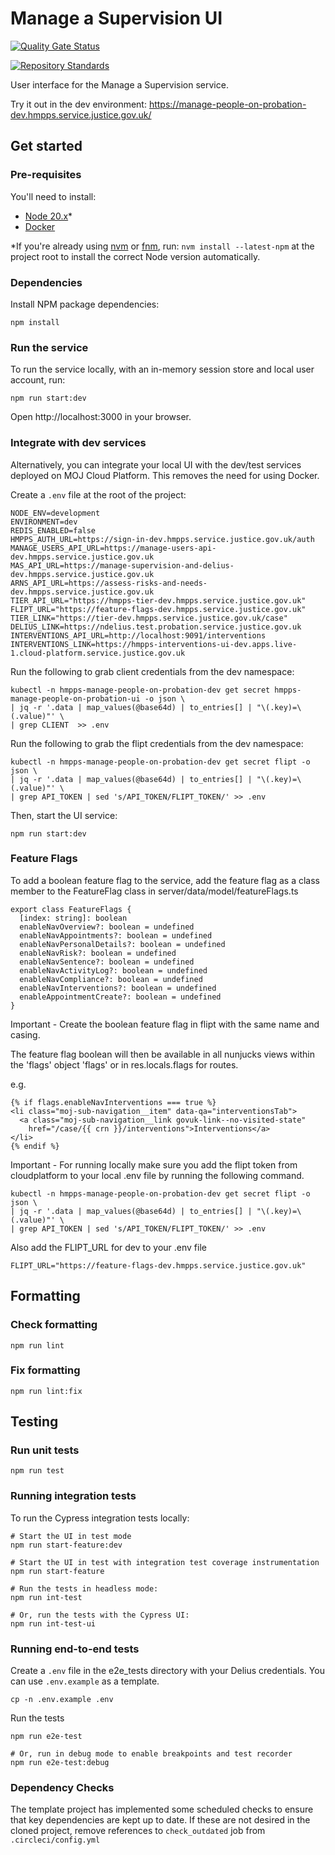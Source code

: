 # Manage a Supervision UI

[![Quality Gate Status](https://sonarcloud.io/api/project_badges/measure?project=ministryofjustice_hmpps-manage-a-supervision-ui&metric=alert_status)](https://sonarcloud.io/summary/new_code?id=ministryofjustice_hmpps-manage-a-supervision-ui)

[![Repository Standards](https://img.shields.io/badge/dynamic/json?color=blue&logo=github&label=MoJ%20Compliant&query=%24.message&url=https%3A%2F%2Foperations-engineering-reports.cloud-platform.service.justice.gov.uk%2Fapi%2Fv1%2Fcompliant_public_repositories%2Fhmpps-manage-people-on-probation-ui)](https://operations-engineering-reports.cloud-platform.service.justice.gov.uk/public-report/hmpps-manage-people-on-probation-ui "Link to report")

User interface for the Manage a Supervision service.

Try it out in the dev environment: https://manage-people-on-probation-dev.hmpps.service.justice.gov.uk/

## Get started

### Pre-requisites

You'll need to install:

* [Node 20.x](https://nodejs.org/download/release/latest-v20.x)*
* [Docker](https://www.docker.com/)

*If you're already using [nvm](https://github.com/nvm-sh/nvm) or [fnm](https://github.com/Schniz/fnm), run:
`nvm install --latest-npm` at the project root to install the correct Node version automatically.

### Dependencies

Install NPM package dependencies:

```shell
npm install
```

### Run the service

To run the service locally, with an in-memory session store and local user account, run:

```shell
npm run start:dev
```

Open http://localhost:3000 in your browser.

### Integrate with dev services

Alternatively, you can integrate your local UI with the dev/test services deployed on MOJ Cloud Platform.
This removes the need for using Docker.

Create a `.env` file at the root of the project:

```properties
NODE_ENV=development
ENVIRONMENT=dev
REDIS_ENABLED=false
HMPPS_AUTH_URL=https://sign-in-dev.hmpps.service.justice.gov.uk/auth
MANAGE_USERS_API_URL=https://manage-users-api-dev.hmpps.service.justice.gov.uk
MAS_API_URL=https://manage-supervision-and-delius-dev.hmpps.service.justice.gov.uk
ARNS_API_URL=https://assess-risks-and-needs-dev.hmpps.service.justice.gov.uk
TIER_API_URL="https://hmpps-tier-dev.hmpps.service.justice.gov.uk"
FLIPT_URL="https://feature-flags-dev.hmpps.service.justice.gov.uk"
TIER_LINK="https://tier-dev.hmpps.service.justice.gov.uk/case"
DELIUS_LINK=https://ndelius.test.probation.service.justice.gov.uk
INTERVENTIONS_API_URL=http://localhost:9091/interventions
INTERVENTIONS_LINK=https://hmpps-interventions-ui-dev.apps.live-1.cloud-platform.service.justice.gov.uk

```

Run the following to grab client credentials from the dev namespace:

```shell
kubectl -n hmpps-manage-people-on-probation-dev get secret hmpps-manage-people-on-probation-ui -o json \
| jq -r '.data | map_values(@base64d) | to_entries[] | "\(.key)=\(.value)"' \
| grep CLIENT  >> .env
```
Run the following to grab the flipt credentials from the dev namespace:

```shell
kubectl -n hmpps-manage-people-on-probation-dev get secret flipt -o json \
| jq -r '.data | map_values(@base64d) | to_entries[] | "\(.key)=\(.value)"' \
| grep API_TOKEN | sed 's/API_TOKEN/FLIPT_TOKEN/' >> .env
```

Then, start the UI service:

```shell
npm run start:dev
```


### Feature Flags

To add a boolean feature flag to the service, add the feature flag as a class member to the FeatureFlag class in server/data/model/featureFlags.ts

```code
export class FeatureFlags {
  [index: string]: boolean
  enableNavOverview?: boolean = undefined
  enableNavAppointments?: boolean = undefined
  enableNavPersonalDetails?: boolean = undefined
  enableNavRisk?: boolean = undefined
  enableNavSentence?: boolean = undefined
  enableNavActivityLog?: boolean = undefined
  enableNavCompliance?: boolean = undefined
  enableNavInterventions?: boolean = undefined
  enableAppointmentCreate?: boolean = undefined
}
```
Important - Create the boolean feature flag in flipt with the same name and casing.

The feature flag boolean will then be available in all nunjucks views within the 'flags' object 'flags' or in res.locals.flags for routes.

e.g.
```code
{% if flags.enableNavInterventions === true %}
<li class="moj-sub-navigation__item" data-qa="interventionsTab">
  <a class="moj-sub-navigation__link govuk-link--no-visited-state"
    href="/case/{{ crn }}/interventions">Interventions</a>
</li>
{% endif %}
```
Important - For running locally make sure you add the flipt token from cloudplatform to your local .env file by running the following command.

```shell
kubectl -n hmpps-manage-people-on-probation-dev get secret flipt -o json \
| jq -r '.data | map_values(@base64d) | to_entries[] | "\(.key)=\(.value)"' \
| grep API_TOKEN | sed 's/API_TOKEN/FLIPT_TOKEN/' >> .env
```

Also add the FLIPT_URL for dev to your .env file
```shell
FLIPT_URL="https://feature-flags-dev.hmpps.service.justice.gov.uk"
```

## Formatting

### Check formatting

`npm run lint`

### Fix formatting

`npm run lint:fix`

## Testing

### Run unit tests

`npm run test`

### Running integration tests

To run the Cypress integration tests locally:

```shell
# Start the UI in test mode
npm run start-feature:dev

# Start the UI in test with integration test coverage instrumentation
npm run start-feature

# Run the tests in headless mode:
npm run int-test

# Or, run the tests with the Cypress UI:
npm run int-test-ui
```

### Running end-to-end tests
Create a `.env` file in the e2e_tests directory with your Delius credentials. You can use `.env.example` as a template.
```shell
cp -n .env.example .env
```

Run the tests
```shell
npm run e2e-test

# Or, run in debug mode to enable breakpoints and test recorder
npm run e2e-test:debug
```

### Dependency Checks

The template project has implemented some scheduled checks to ensure that key dependencies are kept up to date.
If these are not desired in the cloned project, remove references to `check_outdated` job from `.circleci/config.yml`

